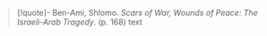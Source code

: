 >[!quote]- Ben-Ami, Shlomo. *Scars of War, Wounds of Peace: The Israeli-Arab Tragedy*. (p. 168)
>text
#